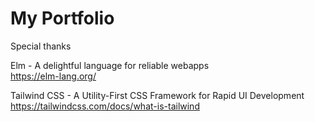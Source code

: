 # My Portfolio

Special thanks

Elm - A delightful language for reliable webapps<br>
https://elm-lang.org/

Tailwind CSS - A Utility-First CSS Framework for Rapid UI Development<br>
https://tailwindcss.com/docs/what-is-tailwind
